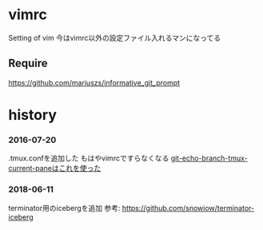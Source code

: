 # vimrc
Setting of vim
今はvimrc以外の設定ファイル入れるマンになってる


## Require

https://github.com/mariuszs/informative_git_prompt

# history
### 2016-07-20
.tmux.confを追加した もはやvimrcですらなくなる 
[git-echo-branch-tmux-current-paneはこれを使った](https://github.com/koara-local/dotfiles)

### 2018-06-11
terminator用のicebergを追加
参考: https://github.com/snowiow/terminator-iceberg
